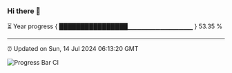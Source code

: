 ### Hi there 👋

⏳ Year progress { ████████████████▁▁▁▁▁▁▁▁▁▁▁▁▁▁ } 53.35 %

---

⏰ Updated on Sun, 14 Jul 2024 06:13:20 GMT

![Progress Bar CI](https://github.com/Shyam-Makwana/GitHub-Actions-Demo/workflows/Progress%20Bar%20CI/badge.svg)

